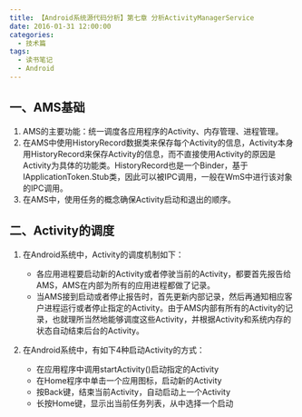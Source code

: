 ```yaml
---
title: 【Android系统源代码分析】第七章 分析ActivityManagerService
date: 2016-01-31 12:00:00
categories:
  - 技术篇
tags:
  - 读书笔记
  - Android
---
```


## 一、AMS基础
1. AMS的主要功能：统一调度各应用程序的Activity、内存管理、进程管理。
2. 在AMS中使用HistoryRecord数据类来保存每个Activity的信息，Activity本身用HistoryRecord来保存Activity的信息，而不直接使用Activity的原因是Activity为具体的功能类。HistoryRecord也是一个Binder，基于IApplicationToken.Stub类，因此可以被IPC调用，一般在WmS中进行该对象的IPC调用。
3. 在AMS中，使用任务的概念确保Activity启动和退出的顺序。

## 二、Activity的调度
1. 在Android系统中，Activity的调度机制如下：

    * 各应用进程要启动新的Activity或者停驶当前的Activity，都要首先报告给AMS，AMS在内部为所有的应用进程都做了记录。
    * 当AMS接到启动或者停止报告时，首先更新内部记录，然后再通知相应客户进程运行或者停止指定的Activity。由于AMS内部有所有的Activity的记录，也就理所当然地能够调度这些Activity，并根据Activity和系统内存的状态自动结束后台的Activity。

2. 在Android系统中，有如下4种启动Activity的方式：

    * 在应用程序中调用startActivity()启动指定的Activity
    * 在Home程序中单击一个应用图标，启动新的Activity
    * 按Back键，结束当前Activity，自动启动上一个Activity
    * 长按Home键，显示出当前任务列表，从中选择一个启动